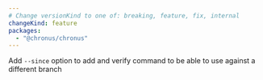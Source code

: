 ```yaml
---
# Change versionKind to one of: breaking, feature, fix, internal
changeKind: feature
packages:
  - "@chronus/chronus"
---
```


Add `--since` option to add and verify command to be able to use against a different branch
